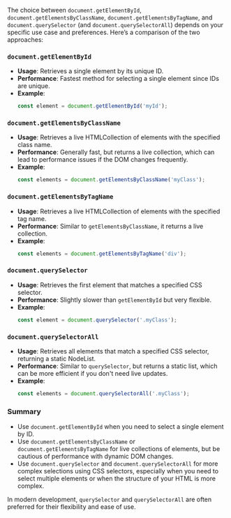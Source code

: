The choice between `document.getElementById`, `document.getElementsByClassName`, `document.getElementsByTagName`, and `document.querySelector` (and `document.querySelectorAll`) depends on your specific use case and preferences. Here’s a comparison of the two approaches:

### `document.getElementById`
- **Usage**: Retrieves a single element by its unique ID.
- **Performance**: Fastest method for selecting a single element since IDs are unique.
- **Example**: 
  ```javascript
  const element = document.getElementById('myId');
  ```

### `document.getElementsByClassName`
- **Usage**: Retrieves a live HTMLCollection of elements with the specified class name.
- **Performance**: Generally fast, but returns a live collection, which can lead to performance issues if the DOM changes frequently.
- **Example**: 
  ```javascript
  const elements = document.getElementsByClassName('myClass');
  ```

### `document.getElementsByTagName`
- **Usage**: Retrieves a live HTMLCollection of elements with the specified tag name.
- **Performance**: Similar to `getElementsByClassName`, it returns a live collection.
- **Example**: 
  ```javascript
  const elements = document.getElementsByTagName('div');
  ```

### `document.querySelector`
- **Usage**: Retrieves the first element that matches a specified CSS selector.
- **Performance**: Slightly slower than `getElementById` but very flexible.
- **Example**: 
  ```javascript
  const element = document.querySelector('.myClass');
  ```

### `document.querySelectorAll`
- **Usage**: Retrieves all elements that match a specified CSS selector, returning a static NodeList.
- **Performance**: Similar to `querySelector`, but returns a static list, which can be more efficient if you don't need live updates.
- **Example**: 
  ```javascript
  const elements = document.querySelectorAll('.myClass');
  ```

### Summary
- Use `document.getElementById` when you need to select a single element by ID.
- Use `document.getElementsByClassName` or `document.getElementsByTagName` for live collections of elements, but be cautious of performance with dynamic DOM changes.
- Use `document.querySelector` and `document.querySelectorAll` for more complex selections using CSS selectors, especially when you need to select multiple elements or when the structure of your HTML is more complex.

In modern development, `querySelector` and `querySelectorAll` are often preferred for their flexibility and ease of use.